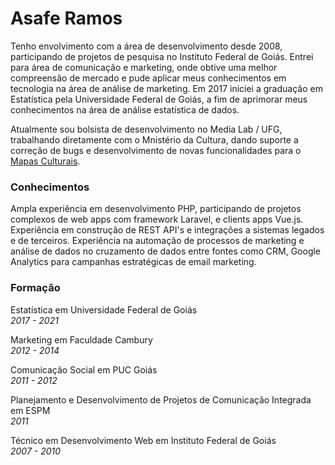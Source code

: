 # Asafe Ramos

Tenho envolvimento com a área de desenvolvimento desde 2008, participando de projetos de pesquisa no Instituto Federal de Goiás. Entrei para área de comunicação e marketing, onde obtive uma melhor compreensão de mercado e pude aplicar meus conhecimentos em tecnologia na área de análise de marketing. Em 2017 iniciei a graduação em Estatística pela Universidade Federal de Goiás, a fim de aprimorar meus conhecimentos na área de análise estatística de dados.

Atualmente sou bolsista de desenvolvimento no Media Lab / UFG, trabalhando diretamente com o Mnistério da Cultura, dando suporte a correção de bugs e desenvolvimento de novas funcionalidades para o [Mapas Culturais](http://mapas.cultura.gov.br).

### Conhecimentos

Ampla experiência em desenvolvimento PHP, participando de projetos complexos de web apps com framework Laravel, e clients apps Vue.js.
Experiência em construção de REST API's e integrações a sistemas legados e de terceiros.
Experiência na automação de processos de marketing e análise de dados no cruzamento de dados entre fontes como CRM, Google Analytics para campanhas estratégicas de email marketing.

### Formação

Estatística em Universidade Federal de Goiás  
_2017 - 2021_  
  
Marketing em Faculdade Cambury  
_2012 - 2014_  
  
Comunicação Social em PUC Goiás  
_2011 - 2012_  
  
Planejamento e Desenvolvimento de Projetos de Comunicação Integrada em ESPM  
_2011_  
  
Técnico em Desenvolvimento Web em Instituto Federal de Goiás  
_2007 - 2010_
